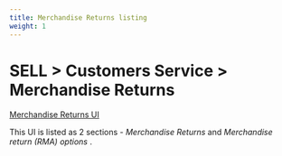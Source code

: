```yaml
---
title: Merchandise Returns listing
weight: 1
---
```


# SELL > Customers Service > Merchandise Returns

[Merchandise Returns UI](static/img/merchandise-returns-listing.png)

This UI is listed as 2 sections - _Merchandise Returns_ and _Merchandise return (RMA) options_ .
